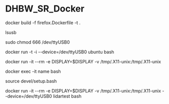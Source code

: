 # DHBW_SR_Docker
docker build -f firefox.Dockerfile -t <NAME> .

lsusb

sudo chmod 666 /dev/ttyUSB0

docker run -t -i --device=/dev/ttyUSB0 ubuntu bash

docker run -it --rm -e DISPLAY=$DISPLAY -v /tmp/.X11-unix:/tmp/.X11-unix <NAME>

docker exec -it name bash

source devel/setup.bash
  
docker run -it --rm -e DISPLAY=$DISPLAY -v /tmp/.X11-unix:/tmp/.X11-unix --device=/dev/ttyUSB0 lidartest bash
